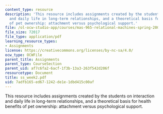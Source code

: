 ```yaml
---
content_type: resource
description: 'This resource includes assignments created by the students on interaction
  and daily life in long-term relationships, and a theoretical basis for health benefits
  of pet ownership: attachment versus psychological support.'
file: /ol-ocw-studio-app/courses/mas-965-relational-machines-spring-2005/7adfb165ed671242de1e1dbd415c00af_ss_week2.pdf
file_size: 72017
file_type: application/pdf
learning_resource_types:
- Assignments
license: https://creativecommons.org/licenses/by-nc-sa/4.0/
ocw_type: OCWFile
parent_title: Assignments
parent_type: CourseSection
parent_uid: af7c6fa2-6acf-1f3b-13a3-263f542d206f
resourcetype: Document
title: ss_week2.pdf
uid: 7adfb165-ed67-1242-de1e-1dbd415c00af
---
```

This resource includes assignments created by the students on interaction and daily life in long-term relationships, and a theoretical basis for health benefits of pet ownership: attachment versus psychological support.